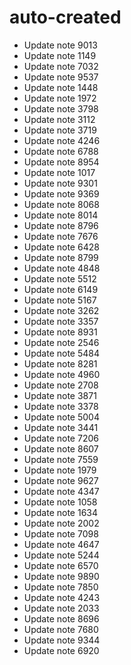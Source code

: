 # auto-created
- Update note 9013
- Update note 1149
- Update note 7032
- Update note 9537
- Update note 1448
- Update note 1972
- Update note 3798
- Update note 3112
- Update note 3719
- Update note 4246
- Update note 6788
- Update note 8954
- Update note 1017
- Update note 9301
- Update note 9369
- Update note 8068
- Update note 8014
- Update note 8796
- Update note 7676
- Update note 6428
- Update note 8799
- Update note 4848
- Update note 5512
- Update note 6149
- Update note 5167
- Update note 3262
- Update note 3357
- Update note 8931
- Update note 2546
- Update note 5484
- Update note 8281
- Update note 4960
- Update note 2708
- Update note 3871
- Update note 3378
- Update note 5004
- Update note 3441
- Update note 7206
- Update note 8607
- Update note 7559
- Update note 1979
- Update note 9627
- Update note 4347
- Update note 1058
- Update note 1634
- Update note 2002
- Update note 7098
- Update note 4647
- Update note 5244
- Update note 6570
- Update note 9890
- Update note 7850
- Update note 4243
- Update note 2033
- Update note 8696
- Update note 7680
- Update note 9344
- Update note 6920
